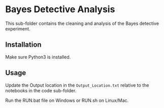 # Bayes Detective Analysis

This sub-folder contains the cleaning and analysis of the Bayes detective experiment.

## Installation

Make sure Python3 is installed.

## Usage

Update the Output location in the ```Output_Location.txt``` relative to the notebooks in the code sub-folder.

Run the RUN.bat file on Windows or RUN.sh on Linux/Mac. 
